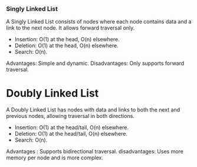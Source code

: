### Singly Linked List

A Singly Linked List consists of nodes where each node contains data and a link to the next node. It allows forward traversal only.

- Insertion: O(1) at the head, O(n) elsewhere.
- Deletion: O(1) at the head, O(n) elsewhere.
- Search: O(n).

Advantages: Simple and dynamic.
Disadvantages: Only supports forward traversal.

# Doubly Linked List

A Doubly Linked List has nodes with data and links to both the next and previous nodes, allowing traversal in both directions.

- Insertion: O(1) at the head/tail, O(n) elsewhere.
- Deletion: O(1) at the head/tail, O(n) elsewhere.
- Search: O(n).

Advantages : Supports bidirectional traversal.
disadvantages: Uses more memory per node and is more complex.
